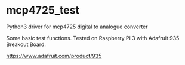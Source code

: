 # mcp4725_test
Python3 driver for mcp4725 digital to analogue converter

Some basic test functions. Tested on Raspberry Pi 3 with Adafruit 935 Breakout Board.

https://www.adafruit.com/product/935
